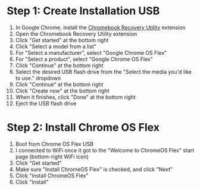 # Step 1: Create Installation USB
1. In Google Chrome, install the [Chromebook Recovery Utility](https://chrome.google.com/webstore/detail/chromebook-recovery-utili/pocpnlppkickgojjlmhdmidojbmbodfm?hl=en) extension
2. Open the Chromebook Recovery Utility extension
3. Click "Get started" at the bottom right
4. Click "Select a model from a list"
5. For "Select a manufacturer", select "Google Chrome OS Flex"
6. For "Select a product", select "Google Chrome OS Flex"
7. Click "Continue" at the bottom right
8. Select the desired USB flash drive from the "Select the media you'd like to use." dropdown
9. Click "Continue" at the bottom right
10. Click "Create now" at the bottom right
11. When it finishes, click "Done" at the bottom right
12. Eject the USB flash drive

# Step 2: Install Chrome OS Flex
1. Boot from Chrome OS Flex USB
2. I connected to WiFi once it got to the "Welcome to ChromeOS Flex" start page (bottom-right WiFi icon)
3. Click "Get started"
4. Make sure "Install ChromeOS Flex" is checked, and click "Next"
5. Click "Install ChromeOS Flex"
6. Click "Install"

